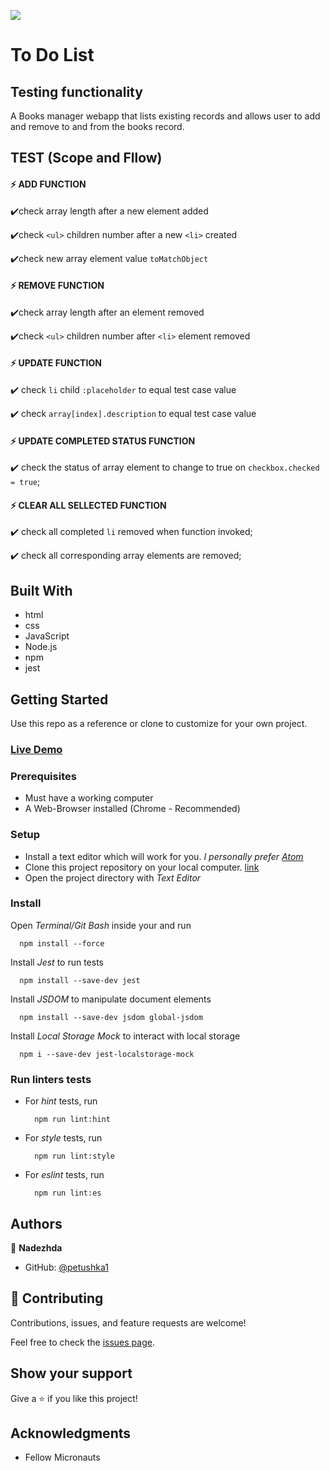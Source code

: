 ![](https://img.shields.io/badge/Microverse-blueviolet)

# To Do List
## Testing functionality

A Books manager webapp that lists existing records and allows user to add and remove to and from the books record.

## TEST (Scope and Fllow)

#### ⚡ ADD FUNCTION

✔️check array length after a new element added

✔️check ``` <ul> ``` children number after a new ``` <li> ``` created

✔️check new array element value ``` toMatchObject ```

#### ⚡ REMOVE FUNCTION

✔️check array length after an element removed

✔️check ``` <ul> ``` children number after ``` <li> ``` element removed



#### ⚡ UPDATE FUNCTION

✔️ check ``` li ``` child ```:placeholder```  to equal test case value

✔️ check ```array[index].description``` to equal test case value

#### ⚡ UPDATE COMPLETED STATUS FUNCTION

✔️ check the status of array element to change to true on ```checkbox.checked = true```;

#### ⚡ CLEAR ALL SELLECTED FUNCTION

✔️ check all completed ```li``` removed when function invoked;

✔️ check all corresponding array elements are removed;

## Built With

- html
- css
- JavaScript
- Node.js
- npm
- jest


## Getting Started

Use this repo as a reference or clone to customize for your own project.

### [Live Demo](https://petushka1.github.io/to-do-list-review/)

### Prerequisites

- Must have a working computer
- A Web-Browser installed (Chrome - Recommended)

### Setup

- Install a text editor which will work for you.
_I personally prefer [Atom](https://atom.io/)_
- Clone this project repository on your local computer. [link](../../)
- Open the project directory with _Text Editor_

### Install

Open _Terminal/Git Bash_ inside your and run
  ```
    npm install --force
  ```
Install _Jest_ to run tests
  ```
    npm install --save-dev jest
  ```
Install _JSDOM_ to manipulate document elements
```
  npm install --save-dev jsdom global-jsdom
```
Install _Local Storage Mock_ to interact with local storage
```
  npm i --save-dev jest-localstorage-mock
```

### Run linters tests

- For _hint_ tests, run
  ```
    npm run lint:hint
  ```
- For _style_ tests, run
  ```
    npm run lint:style
  ```
- For _eslint_ tests, run
  ```
    npm run lint:es
  ```



## Authors

👤 **Nadezhda**

- GitHub: [@petushka1](https://github.com/petushka1)

## 🤝 Contributing

Contributions, issues, and feature requests are welcome!

Feel free to check the [issues page](../../issues/).

## Show your support

Give a ⭐️ if you like this project!

## Acknowledgments

- Fellow Micronauts
